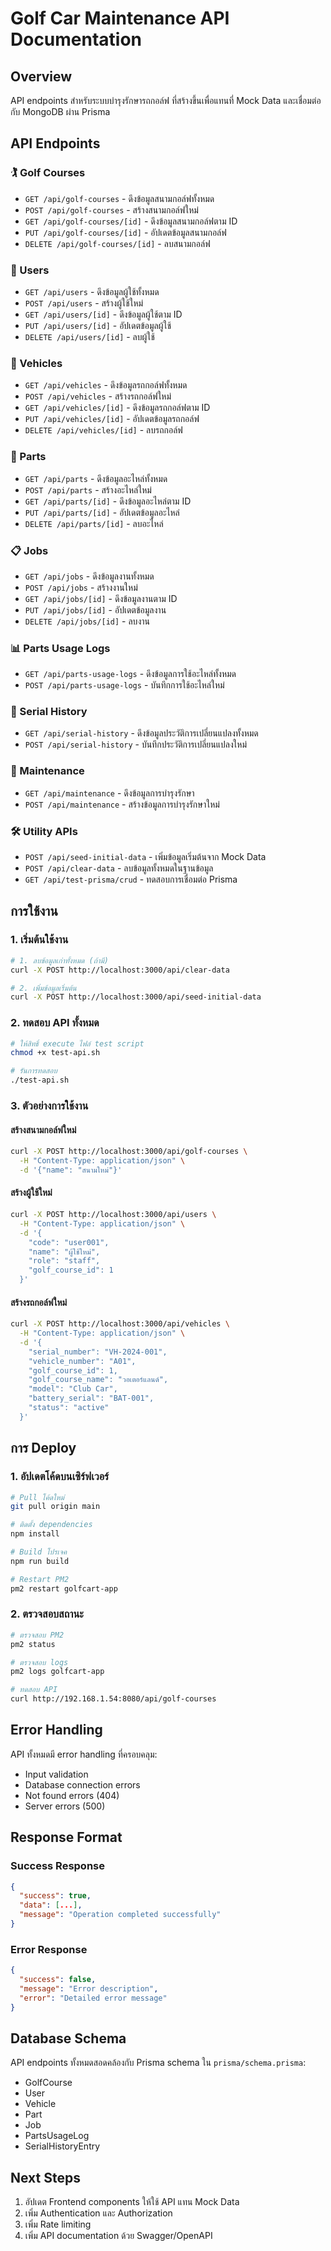# Golf Car Maintenance API Documentation

## Overview
API endpoints สำหรับระบบบำรุงรักษารถกอล์ฟ ที่สร้างขึ้นเพื่อแทนที่ Mock Data และเชื่อมต่อกับ MongoDB ผ่าน Prisma

## API Endpoints

### 🏌️ Golf Courses
- `GET /api/golf-courses` - ดึงข้อมูลสนามกอล์ฟทั้งหมด
- `POST /api/golf-courses` - สร้างสนามกอล์ฟใหม่
- `GET /api/golf-courses/[id]` - ดึงข้อมูลสนามกอล์ฟตาม ID
- `PUT /api/golf-courses/[id]` - อัปเดตข้อมูลสนามกอล์ฟ
- `DELETE /api/golf-courses/[id]` - ลบสนามกอล์ฟ

### 👥 Users
- `GET /api/users` - ดึงข้อมูลผู้ใช้ทั้งหมด
- `POST /api/users` - สร้างผู้ใช้ใหม่
- `GET /api/users/[id]` - ดึงข้อมูลผู้ใช้ตาม ID
- `PUT /api/users/[id]` - อัปเดตข้อมูลผู้ใช้
- `DELETE /api/users/[id]` - ลบผู้ใช้

### 🚗 Vehicles
- `GET /api/vehicles` - ดึงข้อมูลรถกอล์ฟทั้งหมด
- `POST /api/vehicles` - สร้างรถกอล์ฟใหม่
- `GET /api/vehicles/[id]` - ดึงข้อมูลรถกอล์ฟตาม ID
- `PUT /api/vehicles/[id]` - อัปเดตข้อมูลรถกอล์ฟ
- `DELETE /api/vehicles/[id]` - ลบรถกอล์ฟ

### 🔧 Parts
- `GET /api/parts` - ดึงข้อมูลอะไหล่ทั้งหมด
- `POST /api/parts` - สร้างอะไหล่ใหม่
- `GET /api/parts/[id]` - ดึงข้อมูลอะไหล่ตาม ID
- `PUT /api/parts/[id]` - อัปเดตข้อมูลอะไหล่
- `DELETE /api/parts/[id]` - ลบอะไหล่

### 📋 Jobs
- `GET /api/jobs` - ดึงข้อมูลงานทั้งหมด
- `POST /api/jobs` - สร้างงานใหม่
- `GET /api/jobs/[id]` - ดึงข้อมูลงานตาม ID
- `PUT /api/jobs/[id]` - อัปเดตข้อมูลงาน
- `DELETE /api/jobs/[id]` - ลบงาน

### 📊 Parts Usage Logs
- `GET /api/parts-usage-logs` - ดึงข้อมูลการใช้อะไหล่ทั้งหมด
- `POST /api/parts-usage-logs` - บันทึกการใช้อะไหล่ใหม่

### 📝 Serial History
- `GET /api/serial-history` - ดึงข้อมูลประวัติการเปลี่ยนแปลงทั้งหมด
- `POST /api/serial-history` - บันทึกประวัติการเปลี่ยนแปลงใหม่

### 🔧 Maintenance
- `GET /api/maintenance` - ดึงข้อมูลการบำรุงรักษา
- `POST /api/maintenance` - สร้างข้อมูลการบำรุงรักษาใหม่

### 🛠️ Utility APIs
- `POST /api/seed-initial-data` - เพิ่มข้อมูลเริ่มต้นจาก Mock Data
- `POST /api/clear-data` - ลบข้อมูลทั้งหมดในฐานข้อมูล
- `GET /api/test-prisma/crud` - ทดสอบการเชื่อมต่อ Prisma

## การใช้งาน

### 1. เริ่มต้นใช้งาน
```bash
# 1. ลบข้อมูลเก่าทั้งหมด (ถ้ามี)
curl -X POST http://localhost:3000/api/clear-data

# 2. เพิ่มข้อมูลเริ่มต้น
curl -X POST http://localhost:3000/api/seed-initial-data
```

### 2. ทดสอบ API ทั้งหมด
```bash
# ให้สิทธิ์ execute ไฟล์ test script
chmod +x test-api.sh

# รันการทดสอบ
./test-api.sh
```

### 3. ตัวอย่างการใช้งาน

#### สร้างสนามกอล์ฟใหม่
```bash
curl -X POST http://localhost:3000/api/golf-courses \
  -H "Content-Type: application/json" \
  -d '{"name": "สนามใหม่"}'
```

#### สร้างผู้ใช้ใหม่
```bash
curl -X POST http://localhost:3000/api/users \
  -H "Content-Type: application/json" \
  -d '{
    "code": "user001",
    "name": "ผู้ใช้ใหม่",
    "role": "staff",
    "golf_course_id": 1
  }'
```

#### สร้างรถกอล์ฟใหม่
```bash
curl -X POST http://localhost:3000/api/vehicles \
  -H "Content-Type: application/json" \
  -d '{
    "serial_number": "VH-2024-001",
    "vehicle_number": "A01",
    "golf_course_id": 1,
    "golf_course_name": "วอเตอร์แลนด์",
    "model": "Club Car",
    "battery_serial": "BAT-001",
    "status": "active"
  }'
```

## การ Deploy

### 1. อัปเดตโค้ดบนเซิร์ฟเวอร์
```bash
# Pull โค้ดใหม่
git pull origin main

# ติดตั้ง dependencies
npm install

# Build โปรเจค
npm run build

# Restart PM2
pm2 restart golfcart-app
```

### 2. ตรวจสอบสถานะ
```bash
# ตรวจสอบ PM2
pm2 status

# ตรวจสอบ logs
pm2 logs golfcart-app

# ทดสอบ API
curl http://192.168.1.54:8080/api/golf-courses
```

## Error Handling

API ทั้งหมดมี error handling ที่ครอบคลุม:
- Input validation
- Database connection errors
- Not found errors (404)
- Server errors (500)

## Response Format

### Success Response
```json
{
  "success": true,
  "data": [...],
  "message": "Operation completed successfully"
}
```

### Error Response
```json
{
  "success": false,
  "message": "Error description",
  "error": "Detailed error message"
}
```

## Database Schema

API endpoints ทั้งหมดสอดคล้องกับ Prisma schema ใน `prisma/schema.prisma`:
- GolfCourse
- User
- Vehicle
- Part
- Job
- PartsUsageLog
- SerialHistoryEntry

## Next Steps

1. อัปเดต Frontend components ให้ใช้ API แทน Mock Data
2. เพิ่ม Authentication และ Authorization
3. เพิ่ม Rate limiting
4. เพิ่ม API documentation ด้วย Swagger/OpenAPI